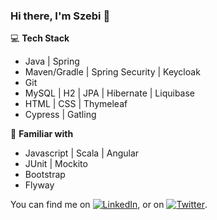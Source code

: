 ### Hi there, I'm Szebi 👋

:computer: **Tech Stack**

- Java | Spring
- Maven/Gradle | Spring Security | Keycloak
- Git
- MySQL | H2 | JPA | Hibernate | Liquibase
- HTML | CSS | Thymeleaf
- Cypress | Gatling

:school_satchel: **Familiar with**

- Javascript | Scala | Angular
- JUnit | Mockito
- Bootstrap
- Flyway

<!-- react,visual studio, docker -->

You can find me on [![LinkedIn][2.2]][2], or on [![Twitter][1.2]][1].

[1.2]: http://i.imgur.com/wWzX9uB.png (twitter icon without padding)
[2.2]: https://raw.githubusercontent.com/MartinHeinz/MartinHeinz/master/linkedin-3-16.png (LinkedIn icon without padding)

[1]: https://twitter.com/szebi_
[2]: https://linkedin.com/in/szabosebastian
